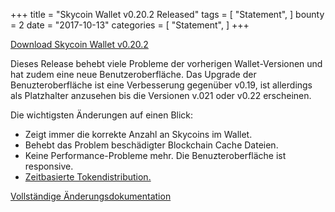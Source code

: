 +++
title = "Skycoin Wallet v0.20.2 Released"
tags = [
    "Statement",
]
bounty = 2
date = "2017-10-13"
categories = [
    "Statement",
]
+++

[Download Skycoin Wallet v0.20.2](https://www.skycoin.net/downloads/)

Dieses Release behebt viele Probleme der vorherigen Wallet-Versionen und hat zudem eine neue Benutzeroberfläche.
Das Upgrade der Benuzteroberfläche ist eine Verbesserung gegenüber v0.19, ist allerdings als Platzhalter anzusehen bis die Versionen v.021 oder v0.22 erscheinen.

Die wichtigsten Änderungen auf einen Blick:

- Zeigt immer die korrekte Anzahl an Skycoins im Wallet.
- Behebt das Problem beschädigter Blockchain Cache Dateien.
- Keine Performance-Probleme mehr. Die Benuzteroberfläche ist responsive.
- [Zeitbasierte Tokendistribution.](/statement/skycoin-distribution-plan/#timelocked-distribution)

[Vollständige Änderungsdokumentation](https://github.com/skycoin/skycoin/blob/master/CHANGELOG.md#0200---2017-10-10)
